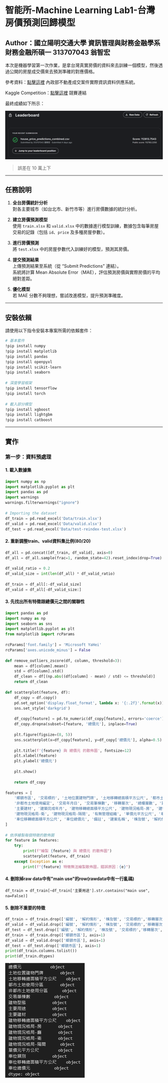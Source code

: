 # 智能所-Machine Learning Lab1-台灣房價預測回歸模型
## Author：國立陽明交通大學 資訊管理與財務金融學系財務金融所碩一 313707043 翁智宏

本次是機器學習第一次作業，是拿台灣真實房價的資料來去訓練一個模型，然後透過公開的房屋成交價來去預測準確的對應價格。  

參考資料：[點擊這裡](https://plvr.land.moi.gov.tw/Index) 內政部不動產成交案件實際資訊資料供應系統。  

Kaggle Competition：[點擊這裡](https://plvr.land.moi.gov.tw/Index) 競賽連結

最終成績如下所示：

![最終成績](Image/Kaggle_排名成績.png)

> 誤差在 10 萬上下
---

## 任務說明

1. **全台房價統計分析**  
   對各主要城市（如台北市、新竹市等）進行房價數據的統計分析。

2. **建立房價預測模型**  
   使用 `train.xlsx` 和 `valid.xlsx` 中的數據進行模型訓練，數據包含每筆房屋交易的記錄（包括 `id`、`price` 及多種房屋參數）。

3. **進行房價預測**  
   將 `test.xlsx` 中的房屋參數代入訓練好的模型，預測其房價。

4. **提交預測結果**  
   上傳預測結果至系統（從 “Submit Predictions” 連結）。  
   系統將計算 Mean Absolute Error（MAE），評估預測房價與實際房價的平均絕對差距。

5. **優化模型**  
   若 MAE 分數不夠理想，嘗試改進模型，提升預測準確度。

---

## 安裝依賴

請使用以下指令安裝本專案所需的依賴套件：

```bash
# 基本套件
!pip install numpy
!pip install matplotlib
!pip install pandas
!pip install openpyxl
!pip install scikit-learn
!pip install seaborn

# 深度學習框架
!pip install tensorflow
!pip install torch

# 載入部分模型
!pip install xgboost
!pip install lightgbm
!pip install catboost
```

---
## 實作

### 第一步：資料預處理
#### 1. 載入數據集
```python
import numpy as np
import matplotlib.pyplot as plt
import pandas as pd
import warnings
warnings.filterwarnings("ignore")

# Importing the dataset
df_train = pd.read_excel('Data/train.xlsx')
df_valid = pd.read_excel('Data/valid.xlsx')
df_test = pd.read_excel('Data/test-reindex-test.xlsx')
```

#### 2. 重新調整train、valid資料集比例(80/20)
```python
df_all = pd.concat([df_train, df_valid], axis=0)
df_all = df_all.sample(frac=1, random_state=42).reset_index(drop=True)

df_valid_ratio = 0.2
df_valid_size = int(len(df_all) * df_valid_ratio)

df_train = df_all[:-df_valid_size]
df_valid = df_all[-df_valid_size:]
```

#### 3. 先找出所有特徵跟總價元之間的關聯性
```python
import pandas as pd
import numpy as np
import seaborn as sns
import matplotlib.pyplot as plt
from matplotlib import rcParams

rcParams['font.family'] = 'Microsoft YaHei'  
rcParams['axes.unicode_minus'] = False  

def remove_outliers_zscore(df, column, threshold=3):
    mean = df[column].mean()
    std = df[column].std()
    df_clean = df[(np.abs((df[column] - mean) / std) <= threshold)]
    return df_clean

def scatterplot(feature, df):
    df_copy = df.copy()
    pd.set_option('display.float_format', lambda x: '{:.2f}'.format(x))
    sns.set_style('darkgrid')

    df_copy[feature] = pd.to_numeric(df_copy[feature], errors='coerce')
    df_copy.dropna(subset=[feature, '總價元'], inplace=True)

    plt.figure(figsize=(8, 5))
    sns.scatterplot(x=df_copy[feature], y=df_copy['總價元'], alpha=0.5)

    plt.title(f'{feature} 與 總價元 的散佈圖', fontsize=12)
    plt.xlabel(feature)
    plt.ylabel('總價元')

    plt.show()

    return df_copy

features = [
    '鄉鎮市區', '交易標的', '土地位置建物門牌', '土地移轉總面積平方公尺', '都市土地使用分區', '非都市土地使用分區', 
    '非都市土地使用編定', '交易年月日', '交易筆棟數', '移轉層次', '總樓層數', '建物型態', '主要用途', 
    '主要建材', '建築完成年月', '建物移轉總面積平方公尺', '建物現況格局-房', '建物現況格局-廳', 
    '建物現況格局-衛', '建物現況格局-隔間', '有無管理組織', '單價元平方公尺', '車位類別', 
    '車位移轉總面積平方公尺', '車位總價元', '備註', '建案名稱', '棟及號', '解約情形'
]

# 依序繪製每個特徵的散佈圖
for feature in features:
    try:
        print(f"繪製 {feature} 與 總價元 的散佈圖")
        scatterplot(feature, df_train)
    except Exception as e:
        print(f"{feature} 特徵無法繪製散佈圖，錯誤原因：{e}")
```

#### 4. 刪除掉raw data中有"main use"的row(rawdata中有一行亂碼)
`df_train = df_train[~df_train['主要用途'].str.contains("main use", na=False)]`

#### 5. 刪除不重要的特徵
```python
df_train = df_train.drop(['編號', '解約情形', '棟及號', '交易標的','移轉層次','總樓層數', '非都市土地使用編定' , '有無管理組織' ,'備註', '建案名稱', '建築完成年月', '交易年月日'], axis=1)
df_valid = df_valid.drop(['編號', '解約情形', '棟及號', '交易標的','移轉層次','總樓層數', '非都市土地使用編定' , '有無管理組織' ,'備註', '建案名稱', '建築完成年月', '交易年月日'], axis=1)
df_test = df_test.drop(['編號', '解約情形', '棟及號', '交易標的','移轉層次','總樓層數', '非都市土地使用編定' , '有無管理組織' ,'備註', '建案名稱', '建築完成年月', '交易年月日'], axis=1)
df_train = df_train.drop(['鄉鎮市區'], axis=1)
df_valid = df_valid.drop(['鄉鎮市區'], axis=1)
df_test = df_test.drop(['鄉鎮市區'], axis=1)
print(df_train.columns.tolist())
print(df_train.dtypes)
```
![Data Type](Image/資料型態.png)

